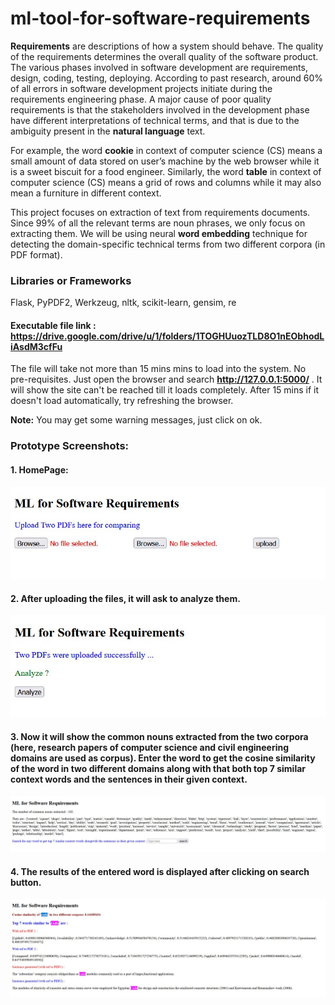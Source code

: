 # ml-tool-for-software-requirements

__Requirements__ are descriptions of how a system should behave. The quality of the requirements determines the overall quality of the software product. The various phases involved in software development are requirements, design, coding, testing, deploying. According to past research, around 60% of all errors in software development projects initiate during the requirements engineering phase. A major cause of poor quality requirements is that the stakeholders involved in the development phase have different interpretations of technical terms, and that is due to the ambiguity present in the __natural language__ text.

For example, the word __cookie__ in context of computer science (CS) means a small amount of data stored on user’s machine by the web browser while it is a sweet biscuit for a food engineer. Similarly, the word __table__ in context of computer science (CS) means a grid of rows and columns while it may also mean a furniture in different context.

This project focuses on extraction of text from requirements documents. Since 99% of all the relevant terms are noun phrases, we only focus on extracting them. We will be using neural __word embedding__ technique for detecting the domain-specific technical terms from two different corpora (in PDF format).

### Libraries or Frameworks

Flask, PyPDF2, Werkzeug, nltk, scikit-learn, gensim, re

#### Executable file link : https://drive.google.com/drive/u/1/folders/1TOGHUuozTLD8O1nEObhodLiAsdM3cfFu

The file will take not more than 15 mins mins to load into the system. No pre-requisites. Just open the browser and search __http://127.0.0.1:5000/__ . It will show the site can't be reached till it loads completely. After 15 mins if it doesn't load automatically, try refreshing the browser.

__Note:__ You may get some warning messages, just click on ok.

### Prototype Screenshots:

#### 1. __HomePage__:

![homepage](https://github.com/StaHk-collab/ml-tool-software-requirements/blob/main/ss-of-prototype/home.jpg)

#### 2. After uploading the files, it will ask to analyze them.

![analyze](https://github.com/StaHk-collab/ml-tool-software-requirements/blob/main/ss-of-prototype/analyze.jpg)

#### 3. Now it will show the common nouns extracted from the two corpora (here, research papers of computer science and civil engineering domains are used as corpus). Enter the word to get the cosine similarity of the word in two different domains along with that both top 7 similar context words and the sentences in their given context.

![result](https://github.com/StaHk-collab/ml-tool-software-requirements/blob/main/ss-of-prototype/result.jpg)

#### 4. The results of the entered word is displayed after clicking on search button.

![result1](https://github.com/StaHk-collab/ml-tool-software-requirements/blob/main/ss-of-prototype/result1.jpg)
